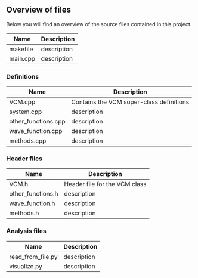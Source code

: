 ## Overview of files

Below you will find an overview of the source files contained in this project.

| Name | Description |
| ------ | ------ |
| makefile | description |
| main.cpp | description |

### Definitions

| Name | Description |
| ------ | ------ |
| VCM.cpp | Contains the VCM super-class definitions |
| system.cpp | description |
| other_functions.cpp | description |
| wave_function.cpp | description |
| methods.cpp | description |

### Header files

| Name | Description |
| ------ | ------ |
| VCM.h | Header file for the VCM class |
| other_functions.h | description |
| wave_function.h | description |
| methods.h | description |

### Analysis files

| Name | Description |
| ------ | ------ |
| read_from_file.py | description |
| visualize.py | description |
